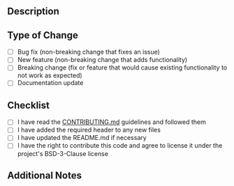 <!-- IF YOU'RE A FIRST TIME CONTRIBUTOR, YOU NEED TO WRITE "bot, check" IN A COMMENT ON YOUR PULL REQUEST AFTER FILLING OUT THIS FORM -->
<!-- Use this format for title: Added (Component): (Name), Bug Fix (Name): (Desc), Updated (Name): (Desc), Documentation: (Description)-->
## Description
<!-- Provide a brief description of the changes in this pull request -->


## Type of Change
<!-- Mark the relevant option with an "X" -->
- [ ] Bug fix (non-breaking change that fixes an issue)
- [ ] New feature (non-breaking change that adds functionality)
- [ ] Breaking change (fix or feature that would cause existing functionality to not work as expected)
- [ ] Documentation update

## Checklist
<!-- Mark completed items with an "X" -->
- [ ] I have read the [CONTRIBUTING.md](../CONTRIBUTING.md) guidelines and followed them
- [ ] I have added the required header to any new files
- [ ] I have updated the README.md if necessary
- [ ] I have the right to contribute this code and agree to license it under the project's BSD-3-Clause license

## Additional Notes
<!-- Any additional information, concerns, or notes for reviewers -->
